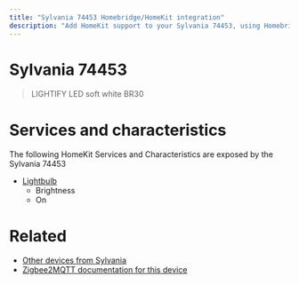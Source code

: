 ```yaml
---
title: "Sylvania 74453 Homebridge/HomeKit integration"
description: "Add HomeKit support to your Sylvania 74453, using Homebridge, Zigbee2MQTT and homebridge-z2m."
---
```

<!---
This file has been GENERATED using src/docgen/docgen.ts
DO NOT EDIT THIS FILE MANUALLY!
-->
# Sylvania 74453
> LIGHTIFY LED soft white BR30


# Services and characteristics
The following HomeKit Services and Characteristics are exposed by
the Sylvania 74453

* [Lightbulb](../../light.md)
  * Brightness
  * On


# Related
* [Other devices from Sylvania](../index.md#sylvania)
* [Zigbee2MQTT documentation for this device](https://www.zigbee2mqtt.io/devices/74453.html)